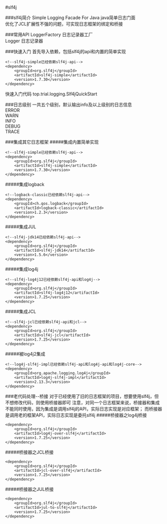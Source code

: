 #slf4j

###slf4j简介
Simple Logging Facade For Java java简单日志门面  
优化了JCL扩展性不强的问题，可实现日志框架的绑定和桥接

###常用API
LoggerFactory 日志记录器工厂  
Logger  日志记录器

###快速入门
   首先导入依赖，包括slf4j的api和内置的简单实现
```
<!--slf4j-simple已经依赖slf4j-api-->
<dependency>
    <groupId>org.slf4j</groupId>
    <artifactId>slf4j-simple</artifactId>
    <version>1.7.30</version>
</dependency>
```
   快速入门代码
    top.trial.logging.Slf4jQuickStart

###日志级别
一共五个级别，默认输出info及以上级别的日志信息   
ERROR  
WARN  
INFO  
DEBUG  
TRACE  

###集成其它日志框架
#####集成内置简单实现
```
<!--slf4j-simple已经依赖slf4j-api-->
<dependency>
    <groupId>org.slf4j</groupId>
    <artifactId>slf4j-simple</artifactId>
    <version>1.7.30</version>
</dependency>
```
#####集成logback
```
<!--logback-classic已经依赖slf4j-api-->
<dependency>
    <groupId>ch.qos.logback</groupId>
    <artifactId>logback-classic</artifactId>
    <version>1.2.3</version>
</dependency>
```
#####集成JUL
```
<!--slf4j-jdk14已经依赖slf4j-api-->
<dependency>
    <groupId>org.slf4j</groupId>
    <artifactId>slf4j-jdk14</artifactId>
    <version>1.5.6</version>
</dependency>
```
#####集成log4j
```
<!--slf4j-log4j12已经依赖slf4j-api和log4j-->
<dependency>
    <groupId>org.slf4j</groupId>
    <artifactId>slf4j-log4j12</artifactId>
    <version>1.7.25</version>
</dependency>
```
#####集成JCL
```
<!--slf4j-jcl已经依赖slf4j-api和jcl-->
<dependency>
    <groupId>org.slf4j</groupId>
    <artifactId>slf4j-jcl</artifactId>
    <version>1.7.25</version>
</dependency>
```

#####被log4j2集成
```
<!--log4j-slf4j-impl已经依赖slf4j-api和log4j-api和log4j-core-->
<dependency>
    <groupId>org.apache.logging.log4j</groupId>
    <artifactId>log4j-slf4j-impl</artifactId>
    <version>2.13.3</version>
</dependency>
```

###老代码处理--桥接
对于已经使用了旧的日志框架的项目，想要使用slf4j，但不想修改代码，则使用桥接器即可
注意，对同一个日志框架来说，桥接器和集成不能同时使用，因为集成是调用slf4j的API，实际日志实现是对应框架；
而桥接器是调用老的框架API，实际日志实现是委托slf4j
#####桥接器之log4j桥接
```
<dependency>
    <groupId>org.slf4j</groupId>
    <artifactId>log4j-over-slf4j</artifactId>
    <version>1.7.25</version>
</dependency>
```
#####桥接器之JCL桥接
```
<dependency>
    <groupId>org.slf4j</groupId>
    <artifactId>jcl-over-slf4j</artifactId>
    <version>1.7.25</version>
</dependency>
```
#####桥接器之JUL桥接
```
<dependency>
    <groupId>org.slf4j</groupId>
    <artifactId>jul-to-slf4j</artifactId>
    <version>1.7.25</version>
</dependency>
```
